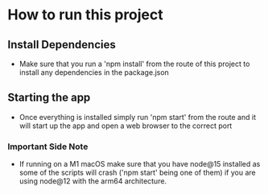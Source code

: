 # How to run this project

## Install Dependencies
  * Make sure that you run a 'npm install' from the route of this project to install any dependencies in the package.json

## Starting the app
  * Once everything is installed simply run 'npm start' from the route and it will start up the app and open a web browser to the correct port

### Important Side Note
  * If running on a M1 macOS make sure that you have node@15 installed as some of the scripts will crash ('npm start' being one of them) if you are using node@12 with the arm64 architecture.